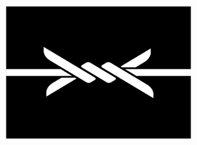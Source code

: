 <p align="center">
  <img alt="valinatic banner" src="https://raw.githubusercontent.com/valinatic/.github/main/assets/v-banner.jpg"/>
</p>
